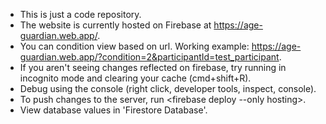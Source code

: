 - This is just a code repository.
- The website is currently hosted on Firebase at https://age-guardian.web.app/.
- You can condition view based on url. Working example: https://age-guardian.web.app/?condition=2&participantId=test_participant.
- If you aren't seeing changes reflected on firebase, try running in incognito mode and clearing your cache (cmd+shift+R).
- Debug using the console (right click, developer tools, inspect, console).
- To push changes to the server, run <firebase deploy --only hosting>.
- View database values in 'Firestore Database'.  
